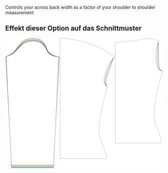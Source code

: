 
Controls your across back width as a factor of your shoulder to shoulder measurement


## Effekt dieser Option auf das Schnittmuster
![This image shows the effect of this option by superimposing several variants that have a different value for this option](diana_acrossbackfactor_sample.svg "Effect of this option on the pattern")

